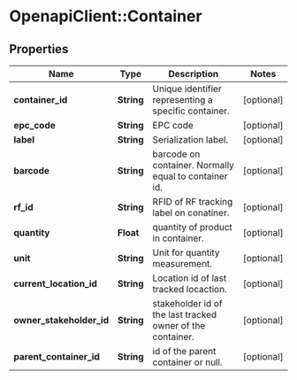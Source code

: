 # OpenapiClient::Container

## Properties
Name | Type | Description | Notes
------------ | ------------- | ------------- | -------------
**container_id** | **String** | Unique identifier representing a specific container. | [optional] 
**epc_code** | **String** | EPC code | [optional] 
**label** | **String** | Serialization label. | [optional] 
**barcode** | **String** | barcode on container. Normally equal to container id. | [optional] 
**rf_id** | **String** | RFID of RF tracking label on conatiner. | [optional] 
**quantity** | **Float** | quantity of product in container. | [optional] 
**unit** | **String** | Unit for quantity measurement. | [optional] 
**current_location_id** | **String** | Location id of last tracked locaction. | [optional] 
**owner_stakeholder_id** | **String** | stakeholder id of the last tracked owner of the container. | [optional] 
**parent_container_id** | **String** | id of the parent container or null. | [optional] 



